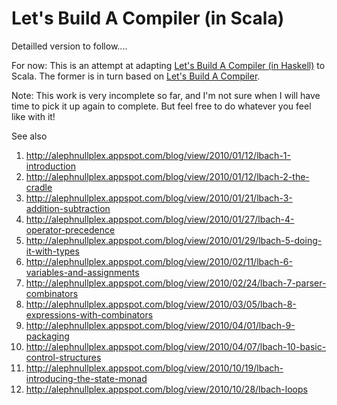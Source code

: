 # Let's Build A Compiler (in Scala)

Detailled version to follow....

For now:
This is an attempt at adapting [Let's Build A Compiler (in Haskell)](https://github.com/alephnullplex/cradle/tree/master/src/Cradle) to Scala. The former is in turn based on [Let's Build A Compiler](http://compilers.iecc.com/crenshaw/).

Note: This work is very incomplete so far, and I'm not sure when I will have time to pick it up again to complete. But feel free to do whatever you feel like with it!

See also

1. http://alephnullplex.appspot.com/blog/view/2010/01/12/lbach-1-introduction
2. http://alephnullplex.appspot.com/blog/view/2010/01/12/lbach-2-the-cradle
3. http://alephnullplex.appspot.com/blog/view/2010/01/21/lbach-3-addition-subtraction
4. http://alephnullplex.appspot.com/blog/view/2010/01/27/lbach-4-operator-precedence
5. http://alephnullplex.appspot.com/blog/view/2010/01/29/lbach-5-doing-it-with-types
6. http://alephnullplex.appspot.com/blog/view/2010/02/11/lbach-6-variables-and-assignments
7. http://alephnullplex.appspot.com/blog/view/2010/02/24/lbach-7-parser-combinators
8. http://alephnullplex.appspot.com/blog/view/2010/03/05/lbach-8-expressions-with-combinators
9. http://alephnullplex.appspot.com/blog/view/2010/04/01/lbach-9-packaging
10. http://alephnullplex.appspot.com/blog/view/2010/04/07/lbach-10-basic-control-structures
11. http://alephnullplex.appspot.com/blog/view/2010/10/19/lbach-introducing-the-state-monad
12. http://alephnullplex.appspot.com/blog/view/2010/10/28/lbach-loops

